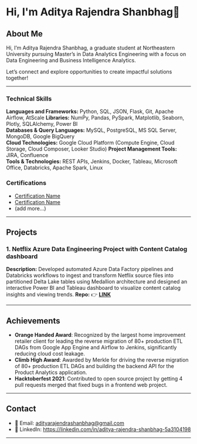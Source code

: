 # Hi, I'm Aditya Rajendra Shanbhag👋

## About Me
Hi, I’m Aditya Rajendra Shanbhag, a graduate student at Northeastern University pursuing Master’s in Data Analytics Engineering with a focus on Data Engineering and Business Intelligence Analytics.

Let’s connect and explore opportunities to create impactful solutions together!

---

### Technical Skills
**Languages and Frameworks:** Python, SQL, JSON, Flask, Git, Apache Airflow, AtScale
**Libraries:** NumPy, Pandas, PySpark, Matplotlib, Seaborn, Plotly, SQLAlchemy, Power BI  
**Databases & Query Languages:** MySQL, PostgreSQL, MS SQL Server, MongoDB, Google BigQuery  
**Cloud Technologies:** Google Cloud Platform (Compute Engine, Cloud Storage, Cloud Composer, Looker Studio) 
**Project Management Tools:** JIRA, Confluence  
**Tools & Technologies:** REST APIs, Jenkins, Docker, Tableau, Microsoft Office, Databricks, Apache Spark, Linux  


### Certifications
- [Certification Name](link)
- [Certification Name](link)
- (add more...)

---

## Projects

### 1. Netflix Azure Data Engineering Project with Content Catalog dashboard
**Description:** Developed automated Azure Data Factory pipelines and Databricks workflows to ingest and transform Netflix source files into partitioned Delta Lake tables using Medallion architecture and designed an interactive Power BI and Tableau dashboard to visualize content catalog insights and viewing trends.
**Repo:** 👉 [**LINK**](https://github.com/adityarajendrashanbhag/Netfix-Azure-data-engineering-project-with-PowerBI-dashboard)



---

## Achievements
- **Orange Handed Award**: Recognized by the largest home improvement retailer client for leading the reverse migration of 80+ production ETL DAGs from Google App Engine and Airflow to Jenkins, significantly reducing cloud cost leakage.
- **Climb High Award**: Awarded by Merkle for driving the reverse migration of 80+ production ETL DAGs and building the backend API for the Product Analytics application.
- **Hacktoberfest 2021**: Contributed to open source project by getting 4 pull requests merged that fixed bugs in a frontend web project.

---

## Contact
- 📧 Email: adityarajendrashanbhag@gmail.com
- 💼 LinkedIn: https://linkedin.com/in/aditya-rajendra-shanbhag-5a3104198
---
